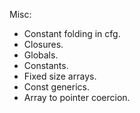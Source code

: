 Misc:
* Constant folding in cfg.
* Closures.
* Globals.
* Constants.
* Fixed size arrays.
* Const generics.
* Array to pointer coercion.
